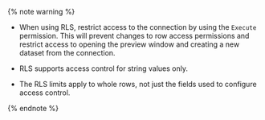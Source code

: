 {% note warning %}

* When using RLS, restrict access to the connection by using the `Execute` permission. This will prevent changes to row access permissions and restrict access to opening the preview window and creating a new dataset from the connection.

* RLS supports access control for string values only.

* The RLS limits apply to whole rows, not just the fields used to configure access control.

{% endnote %}
